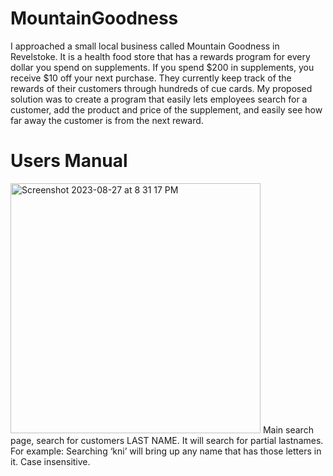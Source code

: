 # MountainGoodness

I approached a small local business called Mountain Goodness in Revelstoke. It is a health food store that has a rewards program for every dollar you spend on supplements. If you spend $200 in supplements, you receive $10 off your next purchase. They currently keep track of the rewards of their customers through hundreds of cue cards. My proposed solution was to create a program that easily lets employees search for a customer, add the product and price of the supplement, and easily see how far away the customer is from the next reward.

# Users Manual
<img width="400" alt="Screenshot 2023-08-27 at 8 31 17 PM" src="https://github.com/ChloeEK/MountainGoodness/assets/77647819/577eb5ea-9d97-4d64-97dd-a2eccf73335a"> Main search page, search for customers LAST NAME. It will search for partial lastnames. For example: Searching ‘kni’ will bring up any name that has those letters in it.
Case insensitive.



